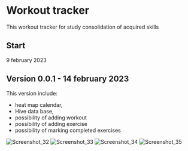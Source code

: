 # Workout tracker

This workout tracker for study consolidation of acquired skills

## Start

9 february 2023

## Version 0.0.1 - 14 february 2023
This version include:
- heat map calendar,
- Hive data base,
- possibility of adding workout
- possibility of adding exercise
- possibility of marking completed exercises

![Screenshot_32](https://user-images.githubusercontent.com/98588940/218772822-47f11e46-6990-453b-a0c1-750463655002.jpg)
![Screenshot_33](https://user-images.githubusercontent.com/98588940/218772826-dad1782f-b8a9-423a-8cf4-b247e63a3343.jpg)
![Screenshot_34](https://user-images.githubusercontent.com/98588940/218772827-2f9cc4a7-c2e9-4c9c-86b8-13be5e5b4efc.jpg)
![Screenshot_35](https://user-images.githubusercontent.com/98588940/218772828-91b37eb1-5f9e-44cf-bff8-791c14a79909.jpg)
